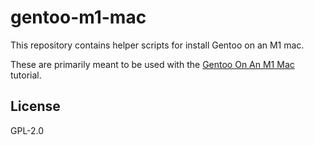 # gentoo-m1-mac

This repository contains helper scripts for install Gentoo on an M1 mac.

These are primarily meant to be used with the [Gentoo On An M1 Mac](https://wiki.gentoo.org/wiki/User:Jared/Gentoo_On_An_M1_Mac) tutorial.

## License

GPL-2.0

